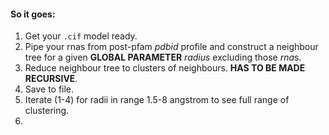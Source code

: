 #### So it goes:

1. Get your ```.cif``` model ready.
2. Pipe your rnas from post-pfam *pdbid* profile and construct a neighbour tree for a given **GLOBAL PARAMETER** *radius* excluding those *rna*s.
3. Reduce neighbour tree to clusters of neighbours. **HAS TO BE MADE RECURSIVE**.
4. Save to file.
5. Iterate (1-4) for radii in range 1.5-8 angstrom to see full range of clustering.
6. 